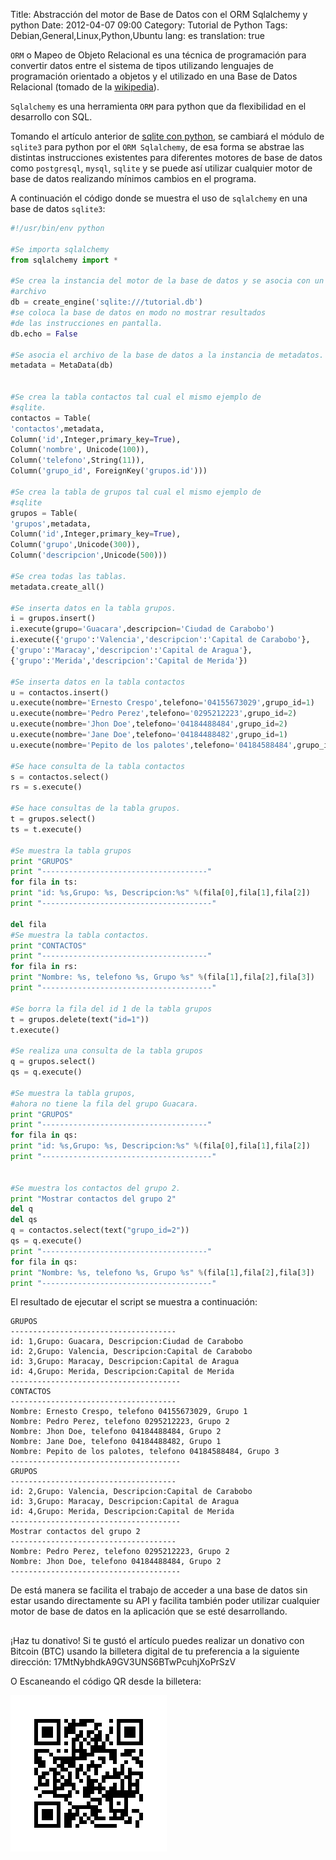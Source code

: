 Title: Abstracción del motor de Base de Datos con el ORM Sqlalchemy y python
Date: 2012-04-07 09:00
Category: Tutorial de Python
Tags: Debian,General,Linux,Python,Ubuntu
lang: es
translation: true

`ORM` o Mapeo de Objeto Relacional es una técnica de programación para convertir datos entre el sistema de tipos utilizando lenguajes de programación orientado a objetos y el utilizado en una Base de Datos Relacional (tomado de la [wikipedia](https://es.wikipedia.org/wiki/ORM)).

`Sqlalchemy` es una herramienta `ORM` para python que da flexibilidad en el desarrollo con SQL.

Tomando el artículo anterior de [sqlite con python](https://www.seraph.to/sqlite-con-python.html#sqlite-con-python), se cambiará el módulo de `sqlite3` para python por el `ORM Sqlalchemy`, de esa forma se abstrae las distintas instrucciones existentes para diferentes motores de base de datos como `postgresql`, `mysql`, `sqlite` y se puede así utilizar cualquier motor de base de datos realizando mínimos cambios en el programa.

A continuación el código donde se muestra el uso de `sqlalchemy` en una base de datos `sqlite3`:  

```python 
#!/usr/bin/env python

#Se importa sqlalchemy
from sqlalchemy import *

#Se crea la instancia del motor de la base de datos y se asocia con un
#archivo
db = create_engine('sqlite:///tutorial.db')
#se coloca la base de datos en modo no mostrar resultados 
#de las instrucciones en pantalla.
db.echo = False

#Se asocia el archivo de la base de datos a la instancia de metadatos.
metadata = MetaData(db)


#Se crea la tabla contactos tal cual el mismo ejemplo de 
#sqlite.
contactos = Table(
'contactos',metadata,
Column('id',Integer,primary_key=True),
Column('nombre', Unicode(100)),
Column('telefono',String(11)),
Column('grupo_id', ForeignKey('grupos.id')))

#Se crea la tabla de grupos tal cual el mismo ejemplo de 
#sqlite
grupos = Table(
'grupos',metadata,
Column('id',Integer,primary_key=True),
Column('grupo',Unicode(300)),
Column('descripcion',Unicode(500)))

#Se crea todas las tablas.
metadata.create_all()

#Se inserta datos en la tabla grupos.
i = grupos.insert()
i.execute(grupo='Guacara',descripcion='Ciudad de Carabobo')
i.execute({'grupo':'Valencia','descripcion':'Capital de Carabobo'},
{'grupo':'Maracay','descripcion':'Capital de Aragua'},
{'grupo':'Merida','descripcion':'Capital de Merida'})

#Se inserta datos en la tabla contactos
u = contactos.insert()
u.execute(nombre='Ernesto Crespo',telefono='04155673029',grupo_id=1)
u.execute(nombre='Pedro Perez',telefono='0295212223',grupo_id=2)
u.execute(nombre='Jhon Doe',telefono='04184488484',grupo_id=2)
u.execute(nombre='Jane Doe',telefono='04184488482',grupo_id=1)
u.execute(nombre='Pepito de los palotes',telefono='04184588484',grupo_id=3)

#Se hace consulta de la tabla contactos
s = contactos.select()
rs = s.execute()

#Se hace consultas de la tabla grupos.
t = grupos.select()
ts = t.execute()

#Se muestra la tabla grupos
print "GRUPOS"
print "-------------------------------------"
for fila in ts:
print "id: %s,Grupo: %s, Descripcion:%s" %(fila[0],fila[1],fila[2])
print "--------------------------------------"

del fila
#Se muestra la tabla contactos.
print "CONTACTOS"
print "-------------------------------------"
for fila in rs:
print "Nombre: %s, telefono %s, Grupo %s" %(fila[1],fila[2],fila[3]) 
print "--------------------------------------"

#Se borra la fila del id 1 de la tabla grupos
t = grupos.delete(text("id=1"))
t.execute()

#Se realiza una consulta de la tabla grupos
q = grupos.select()
qs = q.execute()

#Se muestra la tabla grupos, 
#ahora no tiene la fila del grupo Guacara.
print "GRUPOS"
print "-------------------------------------"
for fila in qs:
print "id: %s,Grupo: %s, Descripcion:%s" %(fila[0],fila[1],fila[2])
print "--------------------------------------"


#Se muestra los contactos del grupo 2.
print "Mostrar contactos del grupo 2"
del q
del qs
q = contactos.select(text("grupo_id=2"))
qs = q.execute()
print "-------------------------------------"
for fila in qs:
print "Nombre: %s, telefono %s, Grupo %s" %(fila[1],fila[2],fila[3]) 
print "--------------------------------------"
```    

El resultado de ejecutar el script se muestra a continuación:  
```
GRUPOS
-------------------------------------
id: 1,Grupo: Guacara, Descripcion:Ciudad de Carabobo
id: 2,Grupo: Valencia, Descripcion:Capital de Carabobo
id: 3,Grupo: Maracay, Descripcion:Capital de Aragua
id: 4,Grupo: Merida, Descripcion:Capital de Merida
--------------------------------------
CONTACTOS
-------------------------------------
Nombre: Ernesto Crespo, telefono 04155673029, Grupo 1
Nombre: Pedro Perez, telefono 0295212223, Grupo 2
Nombre: Jhon Doe, telefono 04184488484, Grupo 2
Nombre: Jane Doe, telefono 04184488482, Grupo 1
Nombre: Pepito de los palotes, telefono 04184588484, Grupo 3
--------------------------------------
GRUPOS
-------------------------------------
id: 2,Grupo: Valencia, Descripcion:Capital de Carabobo
id: 3,Grupo: Maracay, Descripcion:Capital de Aragua
id: 4,Grupo: Merida, Descripcion:Capital de Merida
--------------------------------------
Mostrar contactos del grupo 2
-------------------------------------
Nombre: Pedro Perez, telefono 0295212223, Grupo 2
Nombre: Jhon Doe, telefono 04184488484, Grupo 2
--------------------------------------
```

De está manera se facilita el trabajo de acceder a una base de datos sin estar usando directamente su API y facilita también poder utilizar cualquier motor de base de datos en la aplicación que se esté desarrollando.


##  ##
¡Haz tu donativo!
Si te gustó el artículo puedes realizar un donativo con Bitcoin (BTC)
usando la billetera digital de tu preferencia a la siguiente
dirección: 17MtNybhdkA9GV3UNS6BTwPcuhjXoPrSzV

O Escaneando el código QR desde la billetera:

![17MtNybhdkA9GV3UNS6BTwPcuhjXoPrSzV](./images/17MtNybhdkA9GV3UNS6BTwPcuhjXoPrSzV.png)
